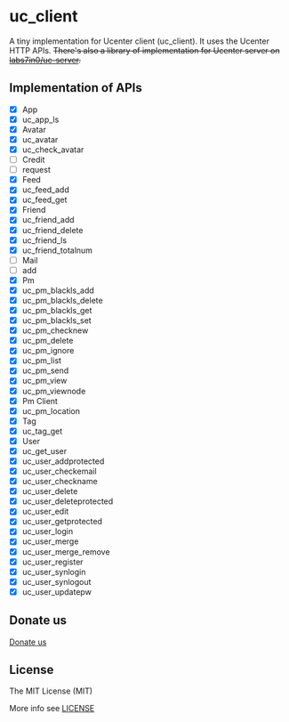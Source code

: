 uc_client
===

A tiny implementation for Ucenter client (uc_client). It uses the Ucenter HTTP APIs. <del>There's also a library of implementation for Ucenter server on [labs7in0/uc-server](https://github.com/labs7in0/uc-server).</del>

## Implementation of APIs

* [x] App
 * [x] uc_app_ls
* [x] Avatar
 * [x] uc_avatar
 * [x] uc_check_avatar
* [ ] Credit
 * [ ] request
* [x] Feed
 * [x] uc_feed_add
 * [x] uc_feed_get
* [x] Friend
 * [x] uc_friend_add
 * [x] uc_friend_delete
 * [x] uc_friend_ls
 * [x] uc_friend_totalnum
* [ ] Mail
 * [ ] add
* [x] Pm
 * [x] uc_pm_blackls_add
 * [x] uc_pm_blackls_delete
 * [x] uc_pm_blackls_get
 * [x] uc_pm_blackls_set
 * [x] uc_pm_checknew
 * [x] uc_pm_delete
 * [x] uc_pm_ignore
 * [x] uc_pm_list
 * [x] uc_pm_send
 * [x] uc_pm_view
 * [x] uc_pm_viewnode
* [x] Pm Client
 * [x] uc_pm_location
* [x] Tag
 * [x] uc_tag_get
* [x] User
 * [x] uc_get_user
 * [x] uc_user_addprotected
 * [x] uc_user_checkemail
 * [x] uc_user_checkname
 * [x] uc_user_delete
 * [x] uc_user_deleteprotected
 * [x] uc_user_edit
 * [x] uc_user_getprotected
 * [x] uc_user_login
 * [x] uc_user_merge
 * [x] uc_user_merge_remove
 * [x] uc_user_register
 * [x] uc_user_synlogin
 * [x] uc_user_synlogout
 * [x] uc_user_updatepw

## Donate us

[Donate us](https://7in0.me/#donate)

## License
 The MIT License (MIT)

 More info see [LICENSE](LICENSE)

